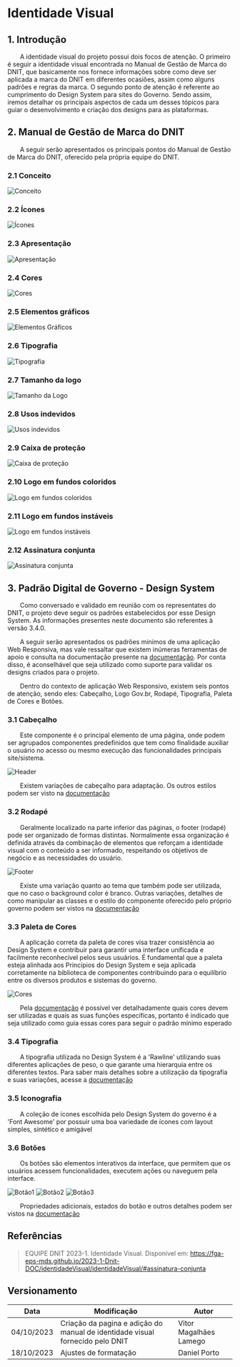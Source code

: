 # Identidade Visual

## 1. Introdução

&emsp;&emsp;A identidade visual do projeto possui dois focos de atenção. O primeiro é seguir a identidade visual encontrada no Manual de Gestão de Marca do DNIT, que basicamente nos fornece informações sobre como deve ser aplicada a marca do DNIT em diferentes ocasiões, assim como alguns padrões e regras da marca. O segundo ponto de atenção é referente ao cumprimento do Design System para sites do Governo. Sendo assim, iremos detalhar os principais aspectos de cada um desses tópicos para guiar o desenvolvimento e criação dos designs para as plataformas.

## 2. Manual de Gestão de Marca do DNIT

&emsp;&emsp;A seguir serão apresentados os principais pontos do Manual de Gestão de Marca do DNIT, oferecido pela própria equipe do DNIT.

### 2.1 Conceito
![Conceito](../assets/identidadeVisual/a-2.jpg)
### 2.2 Ícones
![Ícones](../assets/identidadeVisual/a-3.jpg)
### 2.3 Apresentação
![Apresentação](../assets/identidadeVisual/a-4.jpg)
### 2.4 Cores
![Cores](../assets/identidadeVisual/a-5.jpg)
### 2.5 Elementos gráficos
![Elementos Gráficos](../assets/identidadeVisual/a-6.jpg)
### 2.6 Tipografia
![Tipografia](../assets/identidadeVisual/a-7.jpg)
### 2.7 Tamanho da logo
![Tamanho da Logo](../assets/identidadeVisual/a-8.jpg)
### 2.8 Usos indevidos
![Usos indevidos](../assets/identidadeVisual/a-9.jpg)
### 2.9 Caixa de proteção
![Caixa de proteção](../assets/identidadeVisual/a-10.jpg)
### 2.10 Logo em fundos coloridos
![Logo em fundos coloridos](../assets/identidadeVisual/a-11.jpg)
### 2.11 Logo em fundos instáveis
![Logo em fundos instáveis](../assets/identidadeVisual/a-12.jpg)
### 2.12 Assinatura conjunta
![Assinatura conjunta](../assets/identidadeVisual/a-13.jpg)

## 3. Padrão Digital de Governo - Design System

&emsp;&emsp;Como conversado e validado em reunião com os representates do DNIT, o projeto deve seguir os padrões estabelecidos por esse Design System. As informações presentes neste documento são referentes à versão 3.4.0.

&emsp;&emsp;A seguir serão apresentados os padrões minímos de uma aplicação Web Responsiva, mas vale ressaltar que existem inúmeras ferramentas de apoio e consulta na documentação presente na [documentação](https://www.gov.br/ds/home). Por conta disso, é aconselhável que seja utilizado como suporte para validar os designs criados para o projeto.

&emsp;&emsp;Dentro do contexto de aplicação Web Responsivo, existem seis pontos de atenção, sendo eles: Cabeçalho, Logo Gov.br, Rodapé, Tipografia, Paleta de Cores e Botões.

### 3.1 Cabeçalho

&emsp;&emsp;Este componente é o principal elemento de uma página, onde podem ser agrupados componentes predefinidos que tem como finalidade auxiliar o usuário no acesso ou mesmo execução das funcionalidades principais site/sistema.

![Header](../assets/identidadeVisual/Header.png)

&emsp;&emsp;Existem variações de cabeçalho para adaptação. Os outros estilos podem ser visto na [documentação](https://www.gov.br/ds/components/header?tab=desenvolvedor)

### 3.2 Rodapé

&emsp;&emsp;Geralmente localizado na parte inferior das páginas, o footer (rodapé) pode ser organizado de formas distintas. Normalmente essa organização é definida através da combinação de elementos que reforçam a identidade visual com o conteúdo a ser informado, respeitando os objetivos de negócio e as necessidades do usuário.

![Footer](../assets//identidadeVisual/Footer.png)

&emsp;&emsp;Existe uma variação quanto ao tema que também pode ser utilizada, que no caso o background color é branco. Outras variações, detalhes de como manipular as classes e o estilo do componente oferecido pelo próprio governo podem ser vistos na [documentação](https://www.gov.br/ds/components/footer?tab=desenvolvedor)

### 3.3 Paleta de Cores

&emsp;&emsp;A aplicação correta da paleta de cores visa trazer consistência ao Design System e contribuir para garantir uma interface unificada e facilmente reconhecível pelos seus usuários. É fundamental que a paleta esteja alinhada aos Princípios do Design System e seja aplicada corretamente na biblioteca de componentes contribuindo para o equilíbrio entre os diversos produtos e sistemas do governo.

![Cores](../assets/identidadeVisual/Cores.png)

&emsp;&emsp;Pela [documentação](https://www.gov.br/ds/fundamentos-visuais/cores) é possível ver detalhadamente quais cores devem ser utilizadas e quais as suas funções específicas, portanto é indicado que seja utilizado como guia essas cores para seguir o padrão mínimo esperado

### 3.4 Tipografia

&emsp;&emsp;A tipografia utilizada no Design System é a 'Rawline' utilizando suas diferentes aplicações de peso, o que garante uma hierarquia entre os diferentes textos. Para saber mais detalhes sobre a utilização da tipografia e suas variações, acesse a [documentação](https://www.gov.br/ds/fundamentos-visuais/tipografia)

### 3.5 Iconografia

&emsp;&emsp;A coleção de ícones escolhida pelo Design System do governo é a 'Font Awesome' por possuir uma boa variedade de ícones com layout simples, sintético e amigável

### 3.6 Botões

&emsp;&emsp;Os botões são elementos interativos da interface, que permitem que os usuários acessem funcionalidades, executem ações ou naveguem pela interface.

![Botão1](../assets/identidadeVisual/Botão1.png)
![Botão2](../assets//identidadeVisual/Botão2.png)
![Botão3](../assets/identidadeVisual/Botão3.png)

&emsp;&emsp;Propriedades adicionais, estados do botão e outros detalhes podem ser vistos na [documentação](https://www.gov.br/ds/components/button?tab=desenvolvedor)

## Referências

> EQUIPE DNIT 2023-1. Identidade Visual. Disponível em: <https://fga-eps-mds.github.io/2023-1-Dnit-DOC/identidadeVisual/identidadeVisual/#assinatura-conjunta>

## Versionamento

| Data | Modificação | Autor |
| ---------- | ----------------------------------------- | ---- |
| 04/10/2023 | Criação da pagina e adição do manual de identidade visual fornecido pelo DNIT | Vitor Magalhães Lamego |
| 18/10/2023 | Ajustes de formatação | Daniel Porto |